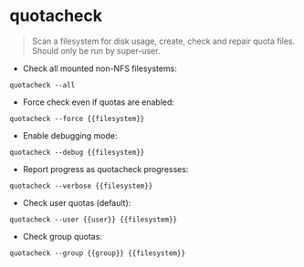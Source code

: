 # quotacheck

> Scan a filesystem for disk usage, create, check and repair quota files. Should only be run by super-user. 

- Check all mounted non-NFS filesystems:

`quotacheck --all`

- Force check even if quotas are enabled:

`quotacheck --force {{filesystem}}`

- Enable debugging mode:

`quotacheck --debug {{filesystem}}`

- Report progress as quotacheck progresses:

`quotacheck --verbose {{filesystem}}`

- Check user quotas (default):

`quotacheck --user {{user}} {{filesystem}}`

- Check group quotas:

`quotacheck --group {{group}} {{filesystem}}`
